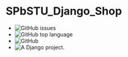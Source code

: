 # SPbSTU_Django_Shop

<style>
 ul.hr {
  margin: 0; /* Обнуляем значение отступов */
  padding: 4px; /* Значение полей */
 }
 ul.hr li {
  display: inline; /* Отображать как строчный элемент */
  margin-right: 5px; /* Отступ слева */
  border: 1px solid #000; /* Рамка вокруг текста */
  padding: 3px; /* Поля вокруг текста */
 }
</style>

<ul>
  <li><img alt="GitHub issues" src="https://img.shields.io/github/issues/duxevy/SPbSTU_Django_Shop"></li>
  <li><img alt="GitHub top language" src="https://img.shields.io/github/languages/top/duxevy/SPbSTU_Django_Shop"></li>
  <li><img alt="GitHub" src="https://img.shields.io/github/license/duxevy/SPbSTU_Django_Shop"></li>
  <li><img src="https://www.djangoproject.com/m/img/badges/djangoproject120x25.gif" border="0" alt="A Django project." title="A Django project." /></li>
</ul>



